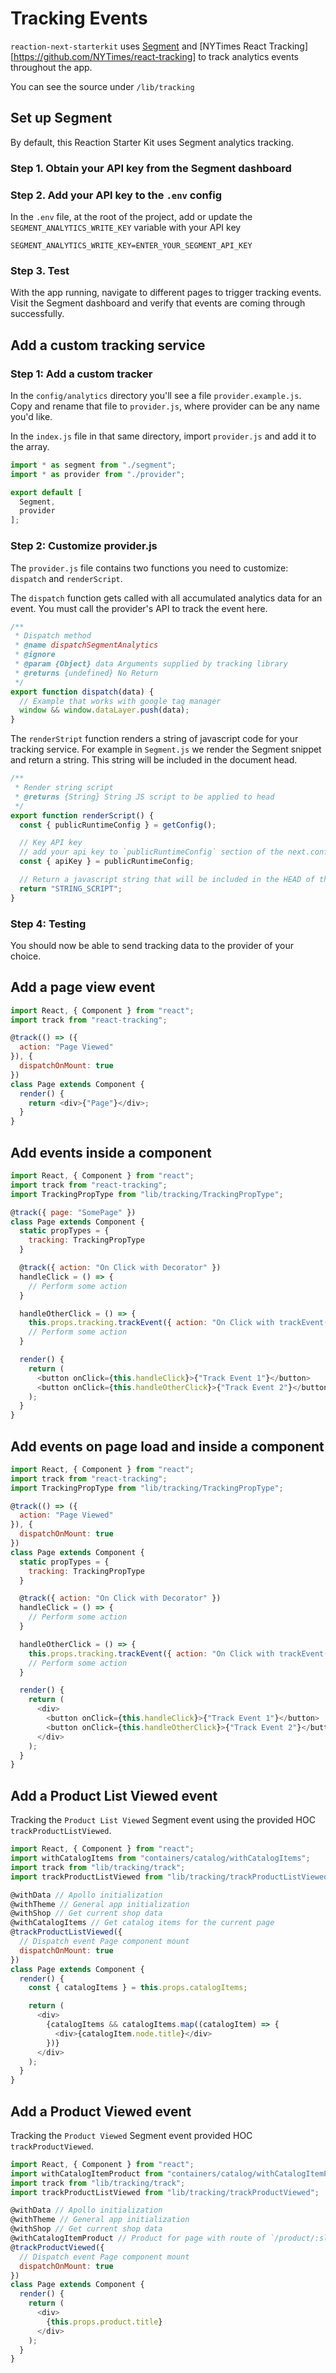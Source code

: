 # Tracking Events

`reaction-next-starterkit` uses [Segment](https://segment.com/) and [NYTimes React Tracking][https://github.com/NYTimes/react-tracking] to track analytics events throughout the app.

You can see the source under `/lib/tracking`

## Set up Segment

By default, this Reaction Starter Kit uses Segment analytics tracking.

### Step 1. Obtain your API key from the Segment dashboard

### Step 2. Add your API key to the `.env` config
In the `.env` file, at the root of the project, add or update the `SEGMENT_ANALYTICS_WRITE_KEY` variable with your API key

```
SEGMENT_ANALYTICS_WRITE_KEY=ENTER_YOUR_SEGMENT_API_KEY
```

### Step 3. Test

With the app running, navigate to different pages to trigger tracking events. Visit the Segment dashboard and verify that events are coming through successfully.

## Add a custom tracking service

### Step 1: Add a custom tracker

In the `config/analytics` directory you'll see a file `provider.example.js`. Copy and rename that file to `provider.js`, where provider can be any name you'd like.

In the `index.js` file in that same directory, import `provider.js` and add it to the array.

```js
import * as segment from "./segment";
import * as provider from "./provider";

export default [
  Segment,
  provider
];
```

### Step 2: Customize provider.js

The `provider.js` file contains two functions you need to customize: `dispatch` and `renderScript`.

The `dispatch` function gets called with all accumulated analytics data for an event. You must call the provider's API to track the event here.

```js
/**
 * Dispatch method
 * @name dispatchSegmentAnalytics
 * @ignore
 * @param {Object} data Arguments supplied by tracking library
 * @returns {undefined} No Return
 */
export function dispatch(data) {
  // Example that works with google tag manager
  window && window.dataLayer.push(data);
}
```

The `renderStript` function renders a string of javascript code for your tracking service. For example in `Segment.js` we render the Segment snippet and return a string. This string will be included in the document head.

```js
/**
 * Render string script
 * @returns {String} String JS script to be applied to head
 */
export function renderScript() {
  const { publicRuntimeConfig } = getConfig();

  // Key API key
  // add your api key to `publicRuntimeConfig` section of the next.config.js
  const { apiKey } = publicRuntimeConfig;

  // Return a javascript string that will be included in the HEAD of the rendered HTML document
  return "STRING_SCRIPT";
}
```

### Step 4: Testing

You should now be able to send tracking data to the provider of your choice.


## Add a page view event

```js
import React, { Component } from "react";
import track from "react-tracking";

@track(() => ({
  action: "Page Viewed"
}), {
  dispatchOnMount: true
})
class Page extends Component {
  render() {
    return <div>{"Page"}</div>;
  }
}

```

## Add events inside a component

```js
import React, { Component } from "react";
import track from "react-tracking";
import TrackingPropType from "lib/tracking/TrackingPropType";

@track({ page: "SomePage" })
class Page extends Component {
  static propTypes = {
    tracking: TrackingPropType
  }

  @track({ action: "On Click with Decorator" })
  handleClick = () => {
    // Perform some action
  }

  handleOtherClick = () => {
    this.props.tracking.trackEvent({ action: "On Click with trackEvent()" });
    // Perform some action
  }

  render() {
    return (
      <button onClick={this.handleClick}>{"Track Event 1"}</button>
      <button onClick={this.handleOtherClick}>{"Track Event 2"}</button>
    );
  }
}

```

## Add events on page load and inside a component

```js
import React, { Component } from "react";
import track from "react-tracking";
import TrackingPropType from "lib/tracking/TrackingPropType";

@track(() => ({
  action: "Page Viewed"
}), {
  dispatchOnMount: true
})
class Page extends Component {
  static propTypes = {
    tracking: TrackingPropType
  }

  @track({ action: "On Click with Decorator" })
  handleClick = () => {
    // Perform some action
  }

  handleOtherClick = () => {
    this.props.tracking.trackEvent({ action: "On Click with trackEvent()" });
    // Perform some action
  }

  render() {
    return (
      <div>
        <button onClick={this.handleClick}>{"Track Event 1"}</button>
        <button onClick={this.handleOtherClick}>{"Track Event 2"}</button>
      </div>
    );
  }
}

```

## Add a Product List Viewed event

Tracking the `Product List Viewed` Segment event using the provided HOC `trackProductListViewed`.

```js
import React, { Component } from "react";
import withCatalogItems from "containers/catalog/withCatalogItems";
import track from "lib/tracking/track";
import trackProductListViewed from "lib/tracking/trackProductListViewed";

@withData // Apollo initialization
@withTheme // General app initialization
@withShop // Get current shop data
@withCatalogItems // Get catalog items for the current page
@trackProductListViewed({
  // Dispatch event Page component mount
  dispatchOnMount: true
})
class Page extends Component {
  render() {
    const { catalogItems } = this.props.catalogItems;

    return (
      <div>
        {catalogItems && catalogItems.map((catalogItem) => {
          <div>{catalogItem.node.title}</div>
        })}
      </div>
    );
  }
}

```

## Add a Product Viewed event

Tracking the `Product Viewed` Segment event provided HOC `trackProductViewed`.

```js
import React, { Component } from "react";
import withCatalogItemProduct from "containers/catalog/withCatalogItemProduct";
import track from "lib/tracking/track";
import trackProductListViewed from "lib/tracking/trackProductViewed";

@withData // Apollo initialization
@withTheme // General app initialization
@withShop // Get current shop data
@withCatalogItemProduct // Product for page with route of `/product/:slugOrId/:variantId?`
@trackProductViewed({
  // Dispatch event Page component mount
  dispatchOnMount: true
})
class Page extends Component {
  render() {
    return (
      <div>
        {this.props.product.title}
      </div>
    );
  }
}
```
